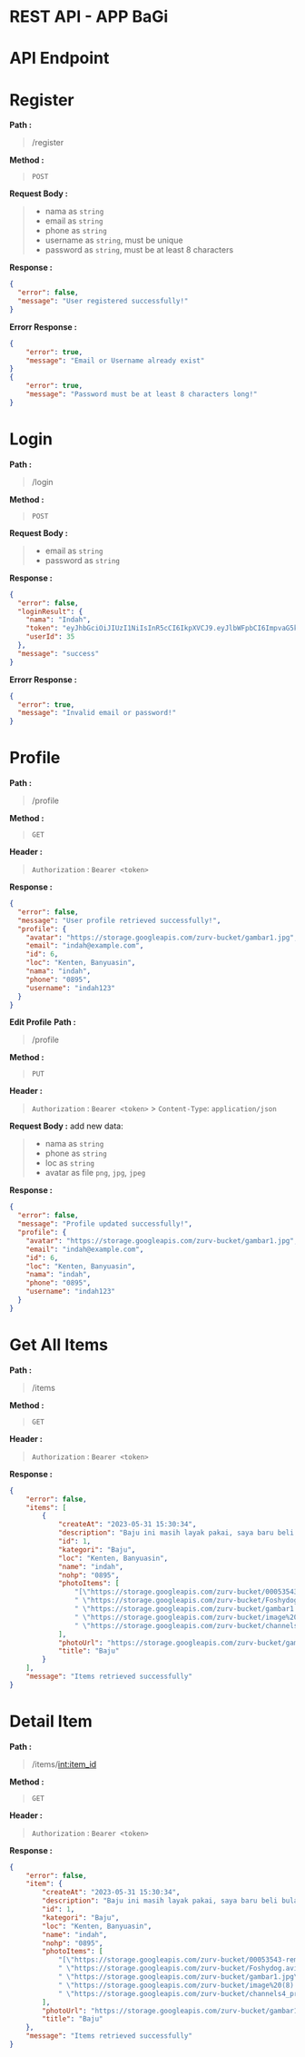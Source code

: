 # REST API - APP BaGi

# API Endpoint

# Register

**Path :**

> /register

**Method :**

> `POST`

**Request Body :**

> - nama as `string`
> - email as `string`
> - phone as `string`
> - username as `string`, must be unique
> - password as `string`, must be at least 8 characters

**Response :**

```json
{
  "error": false,
  "message": "User registered successfully!"
}
```

**Errorr Response :**

```json
{
    "error": true,
    "message": "Email or Username already exist"
}
{
    "error": true,
    "message": "Password must be at least 8 characters long!"
}
```

# Login

**Path :**

> /login

**Method :**

> `POST`

**Request Body :**

> - email as `string`
> - password as `string`

**Response :**

```json
{
  "error": false,
  "loginResult": {
    "nama": "Indah",
    "token": "eyJhbGciOiJIUzI1NiIsInR5cCI6IkpXVCJ9.eyJlbWFpbCI6ImpvaG5kb2UifQ.5_HcBc8Qzc365MImOXwWMze8cip__Hu-pbwNEXrAEX4",
    "userId": 35
  },
  "message": "success"
}
```

**Errorr Response :**

```json
{
  "error": true,
  "message": "Invalid email or password!"
}
```

# Profile

**Path :**

> /profile

**Method :**

> `GET`

**Header :**

> `Authorization` : `Bearer <token>`

**Response :**

```json
{
  "error": false,
  "message": "User profile retrieved successfully!",
  "profile": {
    "avatar": "https://storage.googleapis.com/zurv-bucket/gambar1.jpg",
    "email": "indah@example.com",
    "id": 6,
    "loc": "Kenten, Banyuasin",
    "nama": "indah",
    "phone": "0895",
    "username": "indah123"
  }
}
```

**Edit Profile**
**Path :**

> /profile

**Method :**

> `PUT`

**Header :**

> `Authorization` : `Bearer <token>` > `Content-Type`: `application/json`

**Request Body :**
add new data:

> - nama as `string`
> - phone as `string`
> - loc as `string`
> - avatar as file `png`, `jpg`, `jpeg`

**Response :**

```json
{
  "error": false,
  "message": "Profile updated successfully!",
  "profile": {
    "avatar": "https://storage.googleapis.com/zurv-bucket/gambar1.jpg",
    "email": "indah@example.com",
    "id": 6,
    "loc": "Kenten, Banyuasin",
    "nama": "indah",
    "phone": "0895",
    "username": "indah123"
  }
}
```

# Get All Items

**Path :**

> /items

**Method :**

> `GET`

**Header :**

> `Authorization` : `Bearer <token>`

**Response :**

```json
{
    "error": false,
    "items": [
        {
            "createAt": "2023-05-31 15:30:34",
            "description": "Baju ini masih layak pakai, saya baru beli bulan kemarin, ukurannya XL.",
            "id": 1,
            "kategori": "Baju",
            "loc": "Kenten, Banyuasin",
            "name": "indah",
            "nohp": "0895",
            "photoItems": [
                "[\"https://storage.googleapis.com/zurv-bucket/00053543-removebg-preview.png\"",
                " \"https://storage.googleapis.com/zurv-bucket/Foshydog.avif\"",
                " \"https://storage.googleapis.com/zurv-bucket/gambar1.jpg\"",
                " \"https://storage.googleapis.com/zurv-bucket/image%20(8).png\"",
                " \"https://storage.googleapis.com/zurv-bucket/channels4_profile.jpg\"]"
            ],
            "photoUrl": "https://storage.googleapis.com/zurv-bucket/gambar1.jpg",
            "title": "Baju"
        }
    ],
    "message": "Items retrieved successfully"
}
```

# Detail Item

**Path :**

> /items/<int:item_id>

**Method :**

> `GET`

**Header :**

> `Authorization` : `Bearer <token>`

**Response :**

```json
{
    "error": false,
    "item": {
        "createAt": "2023-05-31 15:30:34",
        "description": "Baju ini masih layak pakai, saya baru beli bulan kemarin, ukurannya XL.",
        "id": 1,
        "kategori": "Baju",
        "loc": "Kenten, Banyuasin",
        "name": "indah",
        "nohp": "0895",
        "photoItems": [
            "[\"https://storage.googleapis.com/zurv-bucket/00053543-removebg-preview.png\"",
            " \"https://storage.googleapis.com/zurv-bucket/Foshydog.avif\"",
            " \"https://storage.googleapis.com/zurv-bucket/gambar1.jpg\"",
            " \"https://storage.googleapis.com/zurv-bucket/image%20(8).png\"",
            " \"https://storage.googleapis.com/zurv-bucket/channels4_profile.jpg\"]"
        ],
        "photoUrl": "https://storage.googleapis.com/zurv-bucket/gambar1.jpg",
        "title": "Baju"
    },
    "message": "Items retrieved successfully"
}
```
